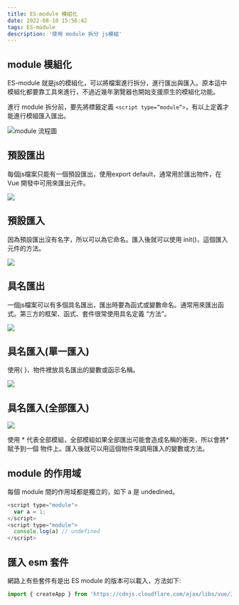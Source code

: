 ```yaml
---
title: ES-module 模組化
date: 2022-08-10 15:56:42
tags: ES-module
description: '使用 module 拆分 js模組'
---
```


## module 模組化

ES-module 就是js的模組化，可以將檔案進行拆分，進行匯出與匯入。原本這中模組化都要靠工具來進行，不過近幾年瀏覽器也開始支援原生的模組化功能。

進行 module 拆分前，要先將標籤定義 `<script type=”module”>`，有以上定義才能進行模組匯入匯出。

![module 流程圖](https://miro.medium.com/max/1296/1*AQKVEXAedLM5vVq0bO5hxA.png)

## 預設匯出

每個js檔案只能有一個預設匯出，使用export default，通常用於匯出物件，在 Vue 開發中可用來匯出元件。

![](https://miro.medium.com/max/1184/1*_efyAPp16hBz7m2RiNiRNg.png)

## 預設匯入

因為預設匯出沒有名字，所以可以為它命名。匯入後就可以使用 init()，這個匯入元件的方法。

![](https://miro.medium.com/max/1110/1*zdFUpt99uN8OSjXVGTz_SQ.png)

## 具名匯出

一個js檔案可以有多個具名匯出，匯出時要為函式或變數命名。通常用來匯出函式。第三方的框架、函式、套件很常使用具名定義 “方法”。

![](https://miro.medium.com/max/1008/1*N9YDqtocFYFgYUxRMc8vUA.png)

## 具名匯入(單一匯入)

使用{ }，物件裡放具名匯出的變數或函示名稱。

![](https://miro.medium.com/max/1214/1*ye59ehCBuMP9-Bvht6HriQ.png)

## 具名匯入(全部匯入)

![](https://miro.medium.com/max/1054/1*A9xErPA2Zxl5aLuCAAzQrA.png)

使用 * 代表全部模組，全部模組如果全部匯出可能會造成名稱的衝突，所以會將* 賦予到一個 物件上。匯入後就可以用這個物件來調用匯入的變數或方法。

## module 的作用域

每個 module 間的作用域都是獨立的，如下 a 是 undedined。

``` js
<script type="module">
  var a = 1;
</script>
<script type="module">
  console.log(a) // undefined
</script>
```

## 匯入 esm 套件

網路上有些套件有是出 ES module 的版本可以載入，方法如下: 

``` js
import { createApp } from 'https://cdnjs.cloudflare.com/ajax/libs/vue/3.1.4/vue.esm-browser.min.js';
```





